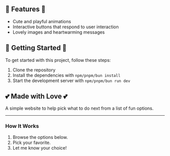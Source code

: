 ## 🎁 Features 🎁

- Cute and playful animations
- Interactive buttons that respond to user interaction
- Lovely images and heartwarming messages

## 🚀 Getting Started 🚀

To get started with this project, follow these steps:

1. Clone the repository
2. Install the dependencies with `npm/pnpm/bun install`
3. Start the development server with `npm/pnpm/bun run dev`

## 💕 Made with Love 💕

A simple website to help pick what to do next from a list of fun options.

---

### **How It Works**

1. Browse the options below.
2. Pick your favorite.
3. Let me know your choice!
